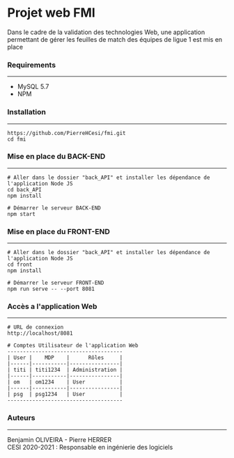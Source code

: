 # Projet web FMI

Dans le cadre de la validation des technologies Web,
une application permettant de gérer les feuilles de match des équipes de ligue 1 est mis en place 

### Requirements
---

- MySQL 5.7
- NPM

### Installation
---

```
https://github.com/PierreHCesi/fmi.git
cd fmi
```

### Mise en place du BACK-END
---

```
# Aller dans le dossier "back_API" et installer les dépendance de l'application Node JS
cd back_API
npm install

# Démarrer le serveur BACK-END
npm start
```

### Mise en place du FRONT-END
---

```
# Aller dans le dossier "back_API" et installer les dépendance de l'application Node JS
cd front
npm install

# Démarrer le serveur FRONT-END
npm run serve -- --port 8081
```

### Accès a l'application Web
---

```
# URL de connexion
http://localhost/8081

# Comptes Utilisateur de l'application Web
-------------------------------------
| User |    MDP    |      Rôles     |
|------|-----------|----------------|
| titi | titi1234  | Administration |
|------|-----------|----------------|
| om   | om1234    | User           |
|------|-----------|----------------|
| psg  | psg1234   | User           |
-------------------------------------
```

### Auteurs 
---
Benjamin OLIVEIRA - Pierre HERRER\
CESI 2020-2021 : Responsable en ingénierie des logiciels
